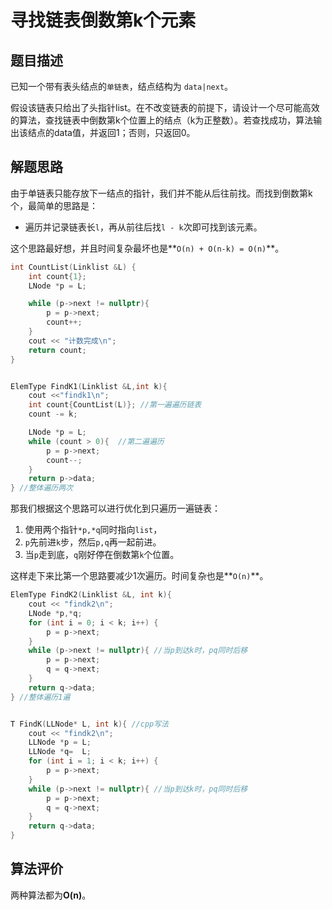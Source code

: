 # 寻找链表倒数第k个元素

## 题目描述

已知一个带有表头结点的`单链表`，结点结构为 `data|next`。

假设该链表只给出了头指针list。在不改变链表的前提下，请设计一个尽可能高效的算法，查找链表中倒数第k个位置上的结点（k为正整数）。若查找成功，算法输出该结点的data值，并返回1；否则，只返回0。



## 解题思路

由于单链表只能存放下一结点的指针，我们并不能从后往前找。而找到倒数第k个，最简单的思路是：

- 遍历并记录链表长`l`，再从前往后找`l - k`次即可找到该元素。

这个思路最好想，并且时间复杂最坏也是**`O(n) + O(n-k) = O(n)`**。

```cpp
int CountList(Linklist &L) {
    int count{1};
    LNode *p = L;

    while (p->next != nullptr){
        p = p->next;
        count++;
    }
    cout << "计数完成\n";
    return count;
}


ElemType FindK1(Linklist &L,int k){
    cout <<"findk1\n";
    int count{CountList(L)}; //第一遍遍历链表
    count -= k;

    LNode *p = L;
    while (count > 0){  //第二遍遍历
        p = p->next;
        count--;
    }
    return p->data;
} //整体遍历两次
```



那我们根据这个思路可以进行优化到只遍历一遍链表：

1. 使用两个指针`*p,*q`同时指向`list`，
2. `p`先前进`k`步，然后`p,q`再一起前进。
3. 当`p`走到底，`q`刚好停在倒数第`k`个位置。

这样走下来比第一个思路要减少1次遍历。时间复杂也是**`O(n)`**。

```cpp
ElemType FindK2(Linklist &L, int k){
    cout << "findk2\n";
    LNode *p,*q;
    for (int i = 0; i < k; i++) {
        p = p->next;
    }
    while (p->next != nullptr){ //当p到达k时，pq同时后移
        p = p->next;
        q = q->next;
    }
    return q->data;
} //整体遍历1遍


T FindK(LLNode* L, int k){ //cpp写法
    cout << "findk2\n";
    LLNode *p = L;
    LLNode *q=  L;
    for (int i = 1; i < k; i++) {
        p = p->next;
    }
    while (p->next != nullptr){ //当p到达k时，pq同时后移
        p = p->next;
        q = q->next;
    }
    return q->data;
}
```



## 算法评价

两种算法都为**O(n)**。